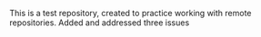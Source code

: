 This is a test repository, created to practice working with remote repositories.
Added and addressed three issues
